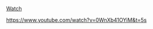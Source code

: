 <!-- Place this tag where you want the button to render. -->
<a class="github-button" href="https://github.com/buttons/github-buttons/subscription" data-color-scheme="no-preference: light; light: light; dark: dark;" data-icon="octicon-eye" data-size="large" aria-label="Watch buttons/github-buttons on GitHub">Watch</a>

https://www.youtube.com/watch?v=0WnXb41OYiM&t=5s

